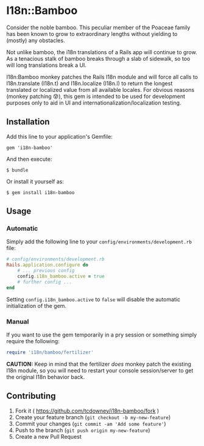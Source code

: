 # I18n::Bamboo

Consider the noble bamboo.  This peculiar member of the Poaceae family has been known to grow to extraordinary lengths without yielding to (mostly) any obstacles.

Not unlike bamboo, the i18n translations of a Rails app will continue to grow.  As a tenacious stalk of bamboo breaks through a slab of sidewalk, so too will long translations break a UI.

I18n:Bamboo monkey patches the Rails I18n module and will force all calls to I18n.translate (I18n.t) and I18n.localize (I18n.l) to return the longest translated or localized value from all available locales.  For obvious reasons (monkey patching :cold_sweat:), this gem is intended to be used for development purposes only to aid in UI and internationalization/localization testing.

## Installation

Add this line to your application's Gemfile:

    gem 'i18n-bamboo'

And then execute:

    $ bundle

Or install it yourself as:

    $ gem install i18n-bamboo

## Usage
### Automatic
Simply add the following line to your `config/environments/development.rb` file:
```ruby
# config/environments/development.rb
Rails.application.configure do
    # ... previous config
    config.i18n_bamboo.active = true
    # further config ...
end
```

Setting `config.i18n_bamboo.active` to `false` will disable the automatic initialization of the gem.

### Manual
If you want to use the gem temporarily in a pry session or something simply require the following:
```ruby
require 'i18n/bamboo/fertilizer'
```
**CAUTION:** Keep in mind that the fertilizer _does_ monkey patch the existing I18n module, so you will need to restart your console session/server to get the original I18n behavior back.

## Contributing

1. Fork it ( https://github.com/tcdowney/i18n-bamboo/fork )
2. Create your feature branch (`git checkout -b my-new-feature`)
3. Commit your changes (`git commit -am 'Add some feature'`)
4. Push to the branch (`git push origin my-new-feature`)
5. Create a new Pull Request
